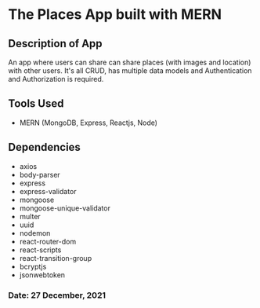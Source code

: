 # The Places App built with MERN

## Description of App
An app where users can share can share places (with images and location) with other users. It's all CRUD, has multiple data models and Authentication and Authorization is required.

## Tools Used
- MERN (MongoDB, Express, Reactjs, Node)

## Dependencies
- axios
- body-parser
- express
- express-validator
- mongoose
- mongoose-unique-validator
- multer
- uuid
- nodemon
- react-router-dom
- react-scripts
- react-transition-group
- bcryptjs
- jsonwebtoken

### Date: 27 December, 2021